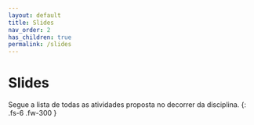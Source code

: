 ```yaml
---
layout: default
title: Slides
nav_order: 2
has_children: true
permalink: /slides 
---
```


# Slides

Segue a lista de todas as atividades proposta no decorrer da disciplina.
{: .fs-6 .fw-300 }